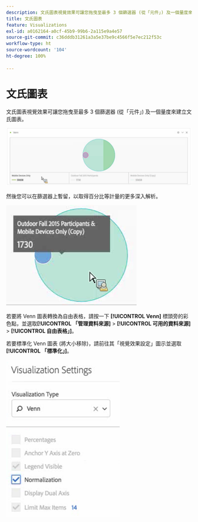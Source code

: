 ```yaml
---
description: 文氏圖表視覺效果可讓您拖曳至最多 3 個篩選器 (從「元件」) 及一個量度來建立文氏圖表。
title: 文氏圖表
feature: Visualizations
exl-id: a0162164-a0cf-45b9-99b6-2a115e9a4e57
source-git-commit: c36dddb31261a3a5e37be9c4566f5e7ec212f53c
workflow-type: ht
source-wordcount: '104'
ht-degree: 100%

---
```


# 文氏圖表

文氏圖表視覺效果可讓您拖曳至最多 3 個篩選器 (從「元件」) 及一個量度來建立文氏圖表。

![](assets/venn.png)

然後您可以在篩選器上暫留，以取得百分比等計量的更多深入解析。

![](assets/venn_hover.png)

若要將 Venn 圖表轉換為自由表格，請按一下 **[!UICONTROL Venn]** 標頭旁的彩色點，並選取&#x200B;**[!UICONTROL 「管理資料來源]** > **[!UICONTROL 可用的資料來源]** > **[!UICONTROL 自由表格」]**。

若要標準化 Venn 圖表 (將大小移除)，請前往其「視覺效果設定」圖示並選取&#x200B;**[!UICONTROL 「標準化」]**。

![](assets/normalization.png)
